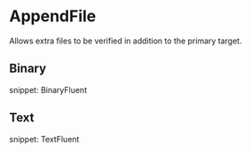 # AppendFile

Allows extra files to be verified in addition to the primary target.


## Binary

snippet: BinaryFluent


## Text

snippet: TextFluent
